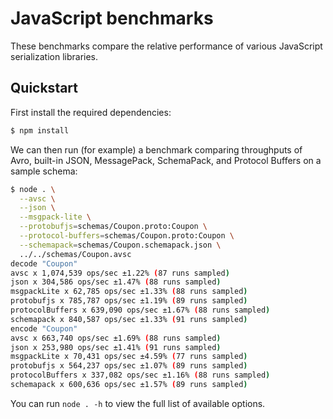 # JavaScript benchmarks

These benchmarks compare the relative performance of various JavaScript
serialization libraries.

## Quickstart

First install the required dependencies:

```bash
$ npm install
```

We can then run (for example) a benchmark comparing throughputs of Avro,
built-in JSON, MessagePack, SchemaPack, and Protocol Buffers on a sample
schema:

```bash
$ node . \
  --avsc \
  --json \
  --msgpack-lite \
  --protobufjs=schemas/Coupon.proto:Coupon \
  --protocol-buffers=schemas/Coupon.proto:Coupon \
  --schemapack=schemas/Coupon.schemapack.json \
  ../../schemas/Coupon.avsc
decode "Coupon"
avsc x 1,074,539 ops/sec ±1.22% (87 runs sampled)
json x 304,586 ops/sec ±1.47% (88 runs sampled)
msgpackLite x 62,785 ops/sec ±1.33% (88 runs sampled)
protobufjs x 785,787 ops/sec ±1.19% (89 runs sampled)
protocolBuffers x 639,090 ops/sec ±1.67% (88 runs sampled)
schemapack x 840,587 ops/sec ±1.33% (91 runs sampled)
encode "Coupon"
avsc x 663,740 ops/sec ±1.69% (88 runs sampled)
json x 253,980 ops/sec ±1.41% (91 runs sampled)
msgpackLite x 70,431 ops/sec ±4.59% (77 runs sampled)
protobufjs x 564,237 ops/sec ±1.07% (89 runs sampled)
protocolBuffers x 337,082 ops/sec ±1.16% (88 runs sampled)
schemapack x 600,636 ops/sec ±1.57% (89 runs sampled)
```

You can run `node . -h` to view the full list of available options.
